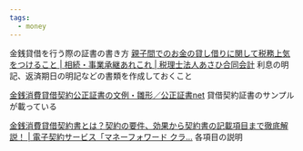 ```yaml
---
tags:
  - money
---
```


金銭貸借を行う際の証書の書き方
[親子間でのお金の貸し借りに関して税務上気をつけること | 相続・事業承継あれこれ | 税理士法人あさひ合同会計](https://www.asahi-gk.co.jp/arekore/2019/4112/)
利息の明記、返済期日の明記などの書類を作成しておくこと

[金銭消費貸借契約公正証書の文例・雛形／公正証書net](http://kouseishousho.org/menu31s1.html)
貸借契約証書のサンプルが載っている

[金銭消費貸借契約書とは？契約の要件、効果から契約書の記載項目まで徹底解説！ | 電子契約サービス「マネーフォワード クラ...](https://biz.moneyforward.com/contract/basic/3325/#i-8)
各項目の説明